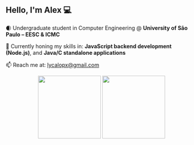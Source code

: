 ## Hello, I'm Alex 💻

🌒 Undergraduate student in Computer Engineering @ **University of São Paulo – EESC & ICMC**

🔭 Currently honing my skills in: **JavaScript backend development (Node.js)**, and **Java/C standalone applications**

📫 Reach me at: lycalopx@gmail.com


<div align="center">
  <img src="https://github-readme-stats.vercel.app/api?username=LycalopX&show_icons=true&theme=radical" height="165"/>
  <img src="https://github-readme-stats.vercel.app/api/top-langs/?username=LycalopX&layout=compact&theme=radical" height="165"/>
</div>
